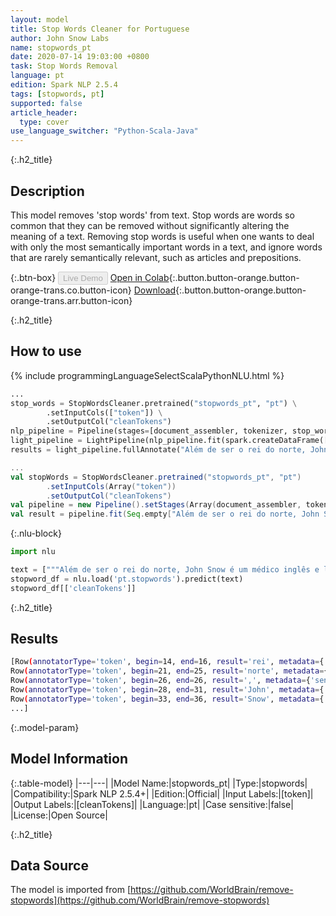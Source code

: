 ```yaml
---
layout: model
title: Stop Words Cleaner for Portuguese
author: John Snow Labs
name: stopwords_pt
date: 2020-07-14 19:03:00 +0800
task: Stop Words Removal
language: pt
edition: Spark NLP 2.5.4
tags: [stopwords, pt]
supported: false
article_header:
  type: cover
use_language_switcher: "Python-Scala-Java"
---
```


{:.h2_title}
## Description
This model removes 'stop words' from text. Stop words are words so common that they can be removed without significantly altering the meaning of a text. Removing stop words is useful when one wants to deal with only the most semantically important words in a text, and ignore words that are rarely semantically relevant, such as articles and prepositions.

{:.btn-box}
<button class="button button-orange" disabled>Live Demo</button>
[Open in Colab](https://colab.research.google.com/github/JohnSnowLabs/spark-nlp-workshop/blob/b2eb08610dd49d5b15077cc499a94b4ec1e8b861/jupyter/annotation/english/stop-words/StopWordsCleaner.ipynb){:.button.button-orange.button-orange-trans.co.button-icon}
[Download](https://s3.amazonaws.com/auxdata.johnsnowlabs.com/public/models/stopwords_pt_pt_2.5.4_2.4_1594742441703.zip){:.button.button-orange.button-orange-trans.arr.button-icon}

{:.h2_title}
## How to use

<div class="tabs-box" markdown="1">

{% include programmingLanguageSelectScalaPythonNLU.html %}

```python
...
stop_words = StopWordsCleaner.pretrained("stopwords_pt", "pt") \
        .setInputCols(["token"]) \
        .setOutputCol("cleanTokens")
nlp_pipeline = Pipeline(stages=[document_assembler, tokenizer, stop_words])
light_pipeline = LightPipeline(nlp_pipeline.fit(spark.createDataFrame([['']]).toDF("text")))
results = light_pipeline.fullAnnotate("Além de ser o rei do norte, John Snow é um médico inglês e líder no desenvolvimento de anestesia e higiene médica.")
```

```scala
...
val stopWords = StopWordsCleaner.pretrained("stopwords_pt", "pt")
        .setInputCols(Array("token"))
        .setOutputCol("cleanTokens")
val pipeline = new Pipeline().setStages(Array(document_assembler, tokenizer, stopWords))
val result = pipeline.fit(Seq.empty["Além de ser o rei do norte, John Snow é um médico inglês e líder no desenvolvimento de anestesia e higiene médica."].toDS.toDF("text")).transform(data)
```

{:.nlu-block}
```python
import nlu

text = ["""Além de ser o rei do norte, John Snow é um médico inglês e líder no desenvolvimento de anestesia e higiene médica."""]
stopword_df = nlu.load('pt.stopwords').predict(text)
stopword_df[['cleanTokens']]
```

</div>

{:.h2_title}
## Results

```bash
[Row(annotatorType='token', begin=14, end=16, result='rei', metadata={'sentence': '0'}),
Row(annotatorType='token', begin=21, end=25, result='norte', metadata={'sentence': '0'}),
Row(annotatorType='token', begin=26, end=26, result=',', metadata={'sentence': '0'}),
Row(annotatorType='token', begin=28, end=31, result='John', metadata={'sentence': '0'}),
Row(annotatorType='token', begin=33, end=36, result='Snow', metadata={'sentence': '0'}),
...]
```

{:.model-param}
## Model Information

{:.table-model}
|---|---|
|Model Name:|stopwords_pt|
|Type:|stopwords|
|Compatibility:|Spark NLP 2.5.4+|
|Edition:|Official|
|Input Labels:|[token]|
|Output Labels:|[cleanTokens]|
|Language:|pt|
|Case sensitive:|false|
|License:|Open Source|

{:.h2_title}
## Data Source
The model is imported from [https://github.com/WorldBrain/remove-stopwords](https://github.com/WorldBrain/remove-stopwords)